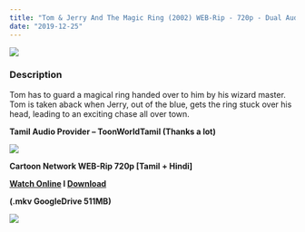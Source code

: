 ```yaml
---
title: "Tom & Jerry And The Magic Ring (2002) WEB-Rip - 720p - Dual Aud [Tamil + Hindi] - x264 - 500MB"
date: "2019-12-25"
---
```


[![](https://1.bp.blogspot.com/-8dJ7-GLriy0/XVgdgpasGcI/AAAAAAAAAsk/3b3i98wlWhU_vZaZxzzjtdGwUbaFmA8eACLcBGAs/s1600/tomjerry-ring-disneyscreencaps.com-.jpg)](https://1.bp.blogspot.com/-8dJ7-GLriy0/XVgdgpasGcI/AAAAAAAAAsk/3b3i98wlWhU_vZaZxzzjtdGwUbaFmA8eACLcBGAs/s1600/tomjerry-ring-disneyscreencaps.com-.jpg)

### Description

Tom has to guard a magical ring handed over to him by his wizard master. Tom is taken aback when Jerry, out of the blue, gets the ring stuck over his head, leading to an exciting chase all over town.

**Tamil Audio Provider – ToonWorldTamil (Thanks a lot)**

[![](https://1.bp.blogspot.com/-fai1ZuUwnbA/XIjy2aT4irI/AAAAAAAAANw/WFW0YRK47_8GLAt3pPBSzBk0GJA6Mk5fgCPcBGAYYCw/s1600/torrborder.gif)](https://1.bp.blogspot.com/-fai1ZuUwnbA/XIjy2aT4irI/AAAAAAAAANw/WFW0YRK47_8GLAt3pPBSzBk0GJA6Mk5fgCPcBGAYYCw/s1600/torrborder.gif)

**Cartoon Network WEB-Rip 720p \[Tamil + Hindi\]**

**[Watch Online](https://toonnetworktamilvideos.blogspot.com/p/tom-jerry-and-magic-ring-2002.html) I [Download](https://drive.google.com/file/d/1FWPVwsjGJmXibD9epmcB6qgKUFOOOeGx/view)**

**(.mkv GoogleDrive 511MB)**

[![](https://1.bp.blogspot.com/-fai1ZuUwnbA/XIjy2aT4irI/AAAAAAAAANw/WFW0YRK47_8GLAt3pPBSzBk0GJA6Mk5fgCPcBGAYYCw/s1600/torrborder.gif)](https://1.bp.blogspot.com/-fai1ZuUwnbA/XIjy2aT4irI/AAAAAAAAANw/WFW0YRK47_8GLAt3pPBSzBk0GJA6Mk5fgCPcBGAYYCw/s1600/torrborder.gif)
